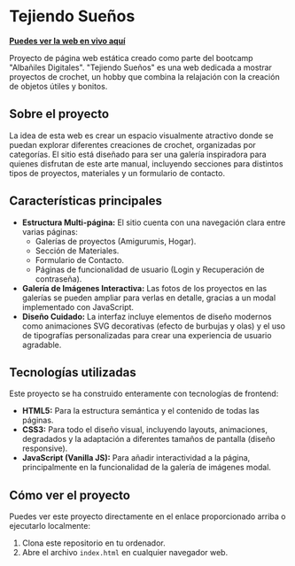 # Tejiendo Sueños

**[Puedes ver la web en vivo aquí](https://Mariashiva79.github.io/tejiendo-suenos/)**

Proyecto de página web estática creado como parte del bootcamp "Albañiles Digitales". "Tejiendo Sueños" es una web dedicada a mostrar proyectos de crochet, un hobby que combina la relajación con la creación de objetos útiles y bonitos.

## Sobre el proyecto

La idea de esta web es crear un espacio visualmente atractivo donde se puedan explorar diferentes creaciones de crochet, organizadas por categorías. El sitio está diseñado para ser una galería inspiradora para quienes disfrutan de este arte manual, incluyendo secciones para distintos tipos de proyectos, materiales y un formulario de contacto.

## Características principales

* **Estructura Multi-página:** El sitio cuenta con una navegación clara entre varias páginas:
    * Galerías de proyectos (Amigurumis, Hogar).
    * Sección de Materiales.
    * Formulario de Contacto.
    * Páginas de funcionalidad de usuario (Login y Recuperación de contraseña).
* **Galería de Imágenes Interactiva:** Las fotos de los proyectos en las galerías se pueden ampliar para verlas en detalle, gracias a un modal implementado con JavaScript.
* **Diseño Cuidado:** La interfaz incluye elementos de diseño modernos como animaciones SVG decorativas (efecto de burbujas y olas) y el uso de tipografías personalizadas para crear una experiencia de usuario agradable.

## Tecnologías utilizadas

Este proyecto se ha construido enteramente con tecnologías de frontend:

* **HTML5:** Para la estructura semántica y el contenido de todas las páginas.
* **CSS3:** Para todo el diseño visual, incluyendo layouts, animaciones, degradados y la adaptación a diferentes tamaños de pantalla (diseño responsive).
* **JavaScript (Vanilla JS):** Para añadir interactividad a la página, principalmente en la funcionalidad de la galería de imágenes modal.

## Cómo ver el proyecto

Puedes ver este proyecto directamente en el enlace proporcionado arriba o ejecutarlo localmente:
1.  Clona este repositorio en tu ordenador.
2.  Abre el archivo `index.html` en cualquier navegador web.
